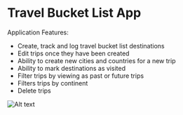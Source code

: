 # Travel Bucket List App

Application Features:

- Create, track and log travel bucket list destinations
- Edit trips once they have been created
- Ability to create new cities and countries for a new trip
- Ability to mark destinations as visited
- Filter trips by viewing as past or future trips
- Filters trips by continent
- Delete trips

![Alt text](PDA/site_snaps/add_trip.png?raw=true "Add Trip Page")
